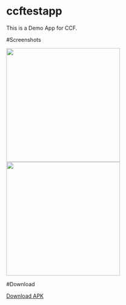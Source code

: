 # ccftestapp

This is a Demo App for CCF.


#Screenshots

<img src="https://i.imgur.com/qnuZA2E.jpg" width=300/> <img src="https://i.imgur.com/A5PLEkD.jpg" width=300/>


#Download

<a href='https://drive.google.com/file/d/1SqFTwLMm7Fb-3qbxmPC95IMC6kzfpAGD/view?usp=sharing' target='_blank' align="right">Download APK</a>


